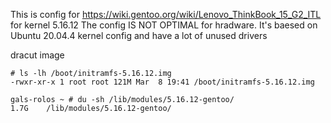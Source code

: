 
This is config for https://wiki.gentoo.org/wiki/Lenovo_ThinkBook_15_G2_ITL for kernel 5.16.12
The config IS NOT OPTIMAL for hradware. It's baesed on Ubuntu 20.04.4 kernel config and have a lot of unused drivers

dracut image
```
# ls -lh /boot/initramfs-5.16.12.img 
-rwxr-xr-x 1 root root 121M Mar  8 19:41 /boot/initramfs-5.16.12.img
```

```
gals-rolos ~ # du -sh /lib/modules/5.16.12-gentoo/
1.7G	/lib/modules/5.16.12-gentoo/
```
